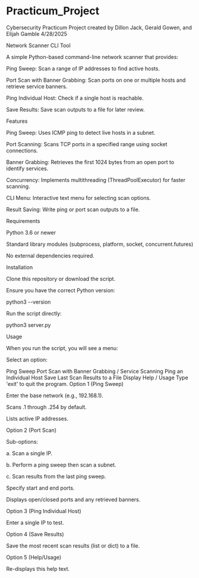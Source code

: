 # Practicum_Project
Cybersecurity Practicum Project created by Dillon Jack, Gerald Gowen, and Elijah Gamble 4/28/2025

Network Scanner CLI Tool

A simple Python-based command-line network scanner that provides:

Ping Sweep: Scan a range of IP addresses to find active hosts.

Port Scan with Banner Grabbing: Scan ports on one or multiple hosts and retrieve service banners.

Ping Individual Host: Check if a single host is reachable.

Save Results: Save scan outputs to a file for later review.

Features

Ping Sweep: Uses ICMP ping to detect live hosts in a subnet.

Port Scanning: Scans TCP ports in a specified range using socket connections.

Banner Grabbing: Retrieves the first 1024 bytes from an open port to identify services.

Concurrency: Implements multithreading (ThreadPoolExecutor) for faster scanning.

CLI Menu: Interactive text menu for selecting scan options.

Result Saving: Write ping or port scan outputs to a file.

Requirements

Python 3.6 or newer

Standard library modules (subprocess, platform, socket, concurrent.futures)

No external dependencies required.

Installation

Clone this repository or download the script.

Ensure you have the correct Python version:

python3 --version

Run the script directly:

python3 server.py

Usage

When you run the script, you will see a menu:

Select an option:

Ping Sweep
Port Scan with Banner Grabbing / Service Scanning
Ping an Individual Host
Save Last Scan Results to a File
Display Help / Usage Type 'exit' to quit the program.
Option 1 (Ping Sweep)

Enter the base network (e.g., 192.168.1).

Scans .1 through .254 by default.

Lists active IP addresses.

Option 2 (Port Scan)

Sub-options:

a. Scan a single IP.

b. Perform a ping sweep then scan a subnet.

c. Scan results from the last ping sweep.

Specify start and end ports.

Displays open/closed ports and any retrieved banners.

Option 3 (Ping Individual Host)

Enter a single IP to test.

Option 4 (Save Results)

Save the most recent scan results (list or dict) to a file.

Option 5 (Help/Usage)

Re-displays this help text.
